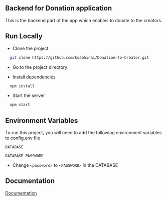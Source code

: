 
## Backend for Donation application

This is the backend part of the app which enables to donate to the creators.


## Run Locally

- Clone the project

```bash
  git clone https://github.com/kmabhinai/Donation-to-Creator.git
```

- Go to the project directory


- Install dependencies

```bash
  npm install
```

- Start the server

```bash
  npm start
```


## Environment Variables

To run this project, you will need to add the following environment variables to config.env file

`DATABASE`

`DATABASE_PASSWORD`

- Change `<password>` to `<PASSWORD>` in the DATABASE 


## Documentation

[Documentation](https://documenter.getpostman.com/view/24310853/2s935oLj7Q#intro)

